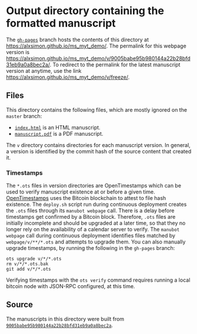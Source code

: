 # Output directory containing the formatted manuscript

The [`gh-pages`](https://github.com/alxsimon/ms_myt_demo/tree/gh-pages) branch hosts the contents of this directory at <https://alxsimon.github.io/ms_myt_demo/>.
The permalink for this webpage version is <https://alxsimon.github.io/ms_myt_demo/v/9005babe95b980144a22b28bfd31eb9a0a8bec2a/>.
To redirect to the permalink for the latest manuscript version at anytime, use the link <https://alxsimon.github.io/ms_myt_demo/v/freeze/>.

## Files

This directory contains the following files, which are mostly ignored on the `master` branch:

+ [`index.html`](index.html) is an HTML manuscript.
+ [`manuscript.pdf`](manuscript.pdf) is a PDF manuscript.

The `v` directory contains directories for each manuscript version.
In general, a version is identified by the commit hash of the source content that created it.

### Timestamps

The `*.ots` files in version directories are OpenTimestamps which can be used to verify manuscript existence at or before a given time.
[OpenTimestamps](https://opentimestamps.org/) uses the Bitcoin blockchain to attest to file hash existence.
The `deploy.sh` script run during continuous deployment creates the `.ots` files through its `manubot webpage` call.
There is a delay before timestamps get confirmed by a Bitcoin block.
Therefore, `.ots` files are initially incomplete and should be upgraded at a later time, so that they no longer rely on the availability of a calendar server to verify.
The `manubot webpage` call during continuous deployment identifies files matched by `webpage/v/**/*.ots` and attempts to upgrade them.
You can also manually upgrade timestamps, by running the following in the `gh-pages` branch:

```shell
ots upgrade v/*/*.ots
rm v/*/*.ots.bak
git add v/*/*.ots
```

Verifying timestamps with the `ots verify` command requires running a local bitcoin node with JSON-RPC configured, at this time.

## Source

The manuscripts in this directory were built from
[`9005babe95b980144a22b28bfd31eb9a0a8bec2a`](https://github.com/alxsimon/ms_myt_demo/commit/9005babe95b980144a22b28bfd31eb9a0a8bec2a).
